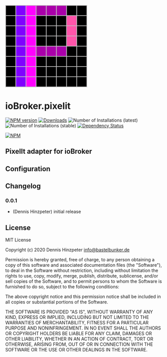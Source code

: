 ![Logo](admin/pixelit.png)
# ioBroker.pixelit

[![NPM version](http://img.shields.io/npm/v/iobroker.pixelit.svg)](https://www.npmjs.com/package/iobroker.pixelit)
[![Downloads](https://img.shields.io/npm/dm/iobroker.pixelit.svg)](https://www.npmjs.com/package/iobroker.pixelit)
![Number of Installations (latest)](http://iobroker.live/badges/pixelit-installed.svg)
![Number of Installations (stable)](http://iobroker.live/badges/pixelit-stable.svg)
[![Dependency Status](https://img.shields.io/david/o0shojo0o/iobroker.pixelit.svg)](https://david-dm.org/o0shojo0o/iobroker.pixelit)

[![NPM](https://nodei.co/npm/iobroker.pixelit.png?downloads=true)](https://nodei.co/npm/iobroker.pixelit/)

## PixelIt adapter for ioBroker



## Configuration

## Changelog

### 0.0.1
* (Dennis Hinzpeter) initial release

## License
MIT License

Copyright (c) 2020 Dennis Hinzpeter <info@bastelbunker.de>

Permission is hereby granted, free of charge, to any person obtaining a copy
of this software and associated documentation files (the "Software"), to deal
in the Software without restriction, including without limitation the rights
to use, copy, modify, merge, publish, distribute, sublicense, and/or sell
copies of the Software, and to permit persons to whom the Software is
furnished to do so, subject to the following conditions:

The above copyright notice and this permission notice shall be included in all
copies or substantial portions of the Software.

THE SOFTWARE IS PROVIDED "AS IS", WITHOUT WARRANTY OF ANY KIND, EXPRESS OR
IMPLIED, INCLUDING BUT NOT LIMITED TO THE WARRANTIES OF MERCHANTABILITY,
FITNESS FOR A PARTICULAR PURPOSE AND NONINFRINGEMENT. IN NO EVENT SHALL THE
AUTHORS OR COPYRIGHT HOLDERS BE LIABLE FOR ANY CLAIM, DAMAGES OR OTHER
LIABILITY, WHETHER IN AN ACTION OF CONTRACT, TORT OR OTHERWISE, ARISING FROM,
OUT OF OR IN CONNECTION WITH THE SOFTWARE OR THE USE OR OTHER DEALINGS IN THE
SOFTWARE.
